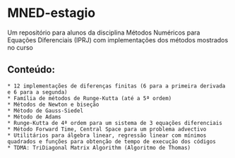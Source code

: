 # MNED-estagio
Um repositório para alunos da disciplina Métodos Numéricos para Equações Diferenciais (IPRJ) com implementações dos métodos mostrados no curso

## Conteúdo:

	* 12 implementações de diferenças finitas (6 para a primeira derivada e 6 para a segunda)
	* Família de métodos de Runge-Kutta (até a 5ª ordem)
	* Métodos de Newton e biseção
	* Método de Gauss-Siedel
	* Método de Adams
	* Runge-Kutta de 4ª ordem para um sistema de 3 equações diferenciais
	* Método Forward Time, Central Space para um problema advectivo
	* Utilitários para álgebra linear, regressão linear com mínimos quadrados e funções para obtenção de tempo de execução dos códigos
	* TDMA: TriDiagonal Matrix Algorithm (Algoritmo de Thomas)
